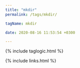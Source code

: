 ```yaml
---
title: "mkdir"
permalink: /tags/mkdir/

tagName: mkdir

date: 2020-08-16 11:53:54 +0300

---
```


{% include taglogic.html %}

{% include links.html %}
